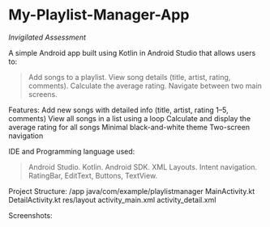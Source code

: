 # My-Playlist-Manager-App
*Invigilated Assessment*

A simple Android app built using Kotlin in Android Studio that allows users to:
>Add songs to a playlist.
>View song details (title, artist, rating, comments).
>Calculate the average rating.
>Navigate between two main screens.

Features:
Add new songs with detailed info (title, artist, rating 1–5, comments)
View all songs in a list using a loop
Calculate and display the average rating for all songs
Minimal black-and-white theme
Two-screen navigation


IDE and Programming language used:
>Android Studio.
>Kotlin.
>Android SDK.
>XML Layouts.
>Intent navigation.
>RatingBar, EditText, Buttons, TextView.


Project Structure:
/app
  java/com/example/playlistmanager
         MainActivity.kt
         DetailActivity.kt
   res/layout
         activity_main.xml
         activity_detail.xml


Screenshots:


